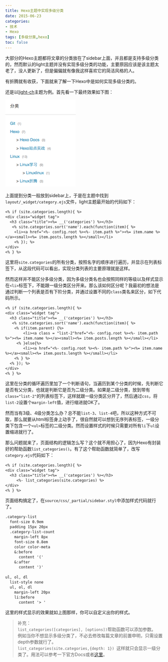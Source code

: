 ```yaml
---
title: Hexo主题中实现多级分类
date: 2015-06-23
categories:
- 技术
- Hexo
tags: [多级分类,hexo]
toc: false
---
```


大部分的Hexo主题都将文章的分类放在了sidebar上面，并且都是支持多级分类的，然而默认的light主题并没有实现多级分类的功能，主要原因应该是该主题太老了，没人更新了，但是偏偏就有像我这样喜欢它的简洁风格的人。

有折腾就有收获，下面就来了解一下Hexo中是如何实现多级分类的。
<!--more-->
还是以[light-ch](https://github.com/pengloo53/light-ch)主题为例。首先看一下最终效果如下图：

![](/image/hexo/category01.png)

上面提到分类一般放到sidebar上，于是在主题中找到`layout/_widget/category.ejs`文件，light主题最开始的代码如下：

```
<% if (site.categories.length){ %>
<div class="widget tag">
  <h3 class="title"><%= __('categories') %></h3>
   <% site.categories.sort('name').each(function(item){ %>
	<li><a href="<%- config.root %><%- item.path %>"><%= item.name %></a><small><%= item.posts.length %></small></li>
	<% }); %>
</div>
<% } %> 
```

这里将`site.categories`的所有分类，按照名字的顺序进行遍历，并显示在列表标签下，从这段代码可以看出，实现分类列表的主要原理就是这样。

然而这样并不能区分多级分类，因为多级分类名也会按照同样的等级以及样式显示在`<li>`标签下，不能跟一级分类区分开来。那么该如何区分呢？我最初的想法是通过判断一个列表是否有下阶分类，并通过设置不同的`class`类名来区分，如下代码所示。

```
<% if (site.categories.length){ %>
<div class="widget tag">
  <h3 class="title"><%= __('categories') %></h3>
   <% site.categories.sort('name').each(function(item){ %>
	<% if(item.parent) {%>
		<li><a class = "list-2"href="<%- config.root %><%- item.path %>"><%= item.name %></a><small><%= item.posts.length %></small></li>
     <% }else{%>
		<li><a href="<%- config.root %><%- item.path %>"><%= item.name %></a><small><%= item.posts.length %></small></li>
	<% } %>
  <% }); %>
</div>
<% } %> 
```
这里在分类的循环遍历里加了一个判断语句，当遍历到某个分类的时候，先判断它是否有父分类，也就是判断它是否为二级分类。如果是二级分类，放到带有`class="list-2"`的列表标签下，这样就跟一级分类区分开了，然后通过`css`，将`list-2`设置个`margin-left`值，进行缩进就OK了。

然而当有3级、4级分类怎么办？总不能`list-3`、`list-4`吧，所以这种方式不可取，那么就要从html标签身上动手了，很自然就可以想到无序列表标签，一级分类下包含一个`<ul>`标签的二级分类。然而设置样式的时候只需要对所有`li`下`ul`设置缩进就行了。

那么问题就来了，页面结构的逻辑怎么写？这个就不用担心了，因为Hexo有封装好的帮助函数`list_categories()`。有了这个帮助函数就简单了，改写`category.ejs`代码如下：

```
<% if (site.categories.length){ %>
<div class="widget tag">
  <h3 class="title"><%= __('categories') %></h3>
     <%- list_categories(site.categories) %> 
</div>
<% } %> 
```

页面结构搞定了，在`source/css/_partial/sidebar.styl`中添加样式代码就行了。

    .category-list
      font-size 0.9em
      padding 15px 20px 
      .category-list-count
        margin-left 8px
        font-size 0.8em
        color color-meta
        &:before
          content '('
        &:after
          content ')'

    ul, ol, dl
      list-style none
      ul, ol, dl
        margin-left 20px
        li:before
          content '> '

这里的样式显示的效果就如上图那样，你可以自定义出你的样式。

> 补充：   
> `list_categories([categories], [options])`帮助函数可以添加参数。  
例如当你不想显示多级分类了，不必去修改每篇文章的前置申明，只需设置depth参数就行了。    
> `list_categories(site.categories,{depth: 1}) `这样就只会显示一级分类了。用法可以参考一下官方Docs或者[这里](http://lupeng.me/2015/06/06/Hexo_Docs3.html#%EF%BC%887%EF%BC%89%E5%88%97%E8%A1%A8)。